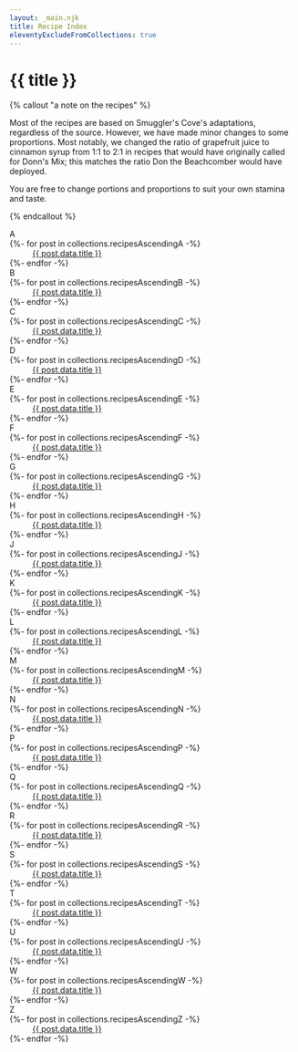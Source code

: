 ```yaml
---
layout: _main.njk
title: Recipe Index
eleventyExcludeFromCollections: true
---
```


<!-- markdownlint-disable MD025 -->
# {{ title }}
<!-- markdownlint-disable MD025 -->

<!-- markdownlint-disable MD012 -->
{% callout "a note on the recipes" %}
<!-- markdownlint-enable MD012 -->

  Most of the recipes are based on Smuggler's Cove's adaptations, regardless of the source. However, we have made minor changes to some proportions. Most notably, we changed the ratio of grapefruit juice to cinnamon syrup from 1:1 to 2:1 in recipes that would have originally called for Donn's Mix; this matches the ratio Don the Beachcomber would have deployed.

  You are free to change portions and proportions to suit your own stamina and taste.

{% endcallout %}

<div class="col-3">
  <dl class="recipe-index">
    <dt id="a">A</dt>
    {%- for post in collections.recipesAscendingA -%}
      <dd><a href="{{ post.url }}">{{ post.data.title }}</a></dd>
    {%- endfor -%}
    <dt id="b">B</dt>
    {%- for post in collections.recipesAscendingB -%}
      <dd><a href="{{ post.url }}">{{ post.data.title }}</a></dd>
    {%- endfor -%}
    <dt id="c">C</dt>
    {%- for post in collections.recipesAscendingC -%}
      <dd><a href="{{ post.url }}">{{ post.data.title }}</a></dd>
    {%- endfor -%}
    <dt id="d">D</dt>
    {%- for post in collections.recipesAscendingD -%}
      <dd><a href="{{ post.url }}">{{ post.data.title }}</a></dd>
    {%- endfor -%}
    <dt id="e">E</dt>
    {%- for post in collections.recipesAscendingE -%}
      <dd><a href="{{ post.url }}">{{ post.data.title }}</a></dd>
    {%- endfor -%}
    <dt id="f">F</dt>
    {%- for post in collections.recipesAscendingF -%}
      <dd><a href="{{ post.url }}">{{ post.data.title }}</a></dd>
    {%- endfor -%}
    <dt id="g">G</dt>
    {%- for post in collections.recipesAscendingG -%}
      <dd><a href="{{ post.url }}">{{ post.data.title }}</a></dd>
    {%- endfor -%}
    <dt id="h">H</dt>
    {%- for post in collections.recipesAscendingH -%}
      <dd><a href="{{ post.url }}">{{ post.data.title }}</a></dd>
    {%- endfor -%}
    <!-- <dt id="i">I</dt>
    {%- for post in collections.recipesAscendingI -%}
      <dd><a href="{{ post.url }}">{{ post.data.title }}</a></dd>
    {%- endfor -%} -->
    <dt id="j">J</dt>
    {%- for post in collections.recipesAscendingJ -%}
      <dd><a href="{{ post.url }}">{{ post.data.title }}</a></dd>
    {%- endfor -%}
    <dt id="k">K</dt>
    {%- for post in collections.recipesAscendingK -%}
      <dd><a href="{{ post.url }}">{{ post.data.title }}</a></dd>
    {%- endfor -%}
    <dt id="l">L</dt>
    {%- for post in collections.recipesAscendingL -%}
      <dd><a href="{{ post.url }}">{{ post.data.title }}</a></dd>
    {%- endfor -%}
    <dt id="m">M</dt>
    {%- for post in collections.recipesAscendingM -%}
      <dd><a href="{{ post.url }}">{{ post.data.title }}</a></dd>
    {%- endfor -%}
    <dt id="n">N</dt>
    {%- for post in collections.recipesAscendingN -%}
      <dd><a href="{{ post.url }}">{{ post.data.title }}</a></dd>
    {%- endfor -%}
    <!-- <dt id="o">O</dt>
    {%- for post in collections.recipesAscendingO -%}
      <dd><a href="{{ post.url }}">{{ post.data.title }}</a></dd>
    {%- endfor -%} -->
    <dt id="p">P</dt>
    {%- for post in collections.recipesAscendingP -%}
      <dd><a href="{{ post.url }}">{{ post.data.title }}</a></dd>
    {%- endfor -%}
    <dt id="q">Q</dt>
    {%- for post in collections.recipesAscendingQ -%}
      <dd><a href="{{ post.url }}">{{ post.data.title }}</a></dd>
    {%- endfor -%}
    <dt id="r">R</dt>
    {%- for post in collections.recipesAscendingR -%}
      <dd><a href="{{ post.url }}">{{ post.data.title }}</a></dd>
    {%- endfor -%}
    <dt id="s">S</dt>
    {%- for post in collections.recipesAscendingS -%}
      <dd><a href="{{ post.url }}">{{ post.data.title }}</a></dd>
    {%- endfor -%}
    <dt id="t">T</dt>
    {%- for post in collections.recipesAscendingT -%}
      <dd><a href="{{ post.url }}">{{ post.data.title }}</a></dd>
    {%- endfor -%}
    <dt id="u">U</dt>
    {%- for post in collections.recipesAscendingU -%}
      <dd><a href="{{ post.url }}">{{ post.data.title }}</a></dd>
    {%- endfor -%}
    <!-- <dt id="v">V</dt>
    {%- for post in collections.recipesAscendingV -%}
      <dd><a href="{{ post.url }}">{{ post.data.title }}</a></dd>
    {%- endfor -%} -->
    <dt id="w">W</dt>
    {%- for post in collections.recipesAscendingW -%}
      <dd><a href="{{ post.url }}">{{ post.data.title }}</a></dd>
    {%- endfor -%}
    <!-- <dt id="x">X</dt>
    {%- for post in collections.recipesAscendingX -%}
      <dd><a href="{{ post.url }}">{{ post.data.title }}</a></dd>
    {%- endfor -%}
    <dt id="y">Y</dt>
    {%- for post in collections.recipesAscendingY -%}
      <dd><a href="{{ post.url }}">{{ post.data.title }}</a></dd>
    {%- endfor -%} -->
    <dt id="z">Z</dt>
    {%- for post in collections.recipesAscendingZ -%}
      <dd><a href="{{ post.url }}">{{ post.data.title }}</a></dd>
    {%- endfor -%}
  </dl>
</div>
